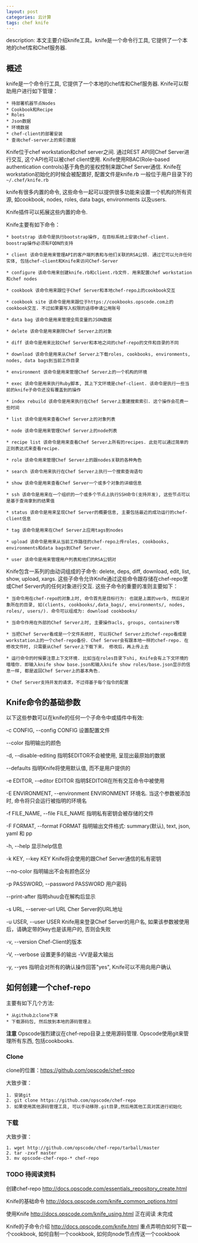 ```yaml
---
layout: post
categories: 云计算
tags: chef knife  
---
```


description: 本文主要介绍knife工具。knife是一个命令行工具, 它提供了一个本地的chef库和Chef服务器.

## 概述

knife是一个命令行工具, 它提供了一个本地的chef库和Chef服务器. Knife可以帮助用户进行如下管理：

	* 待部署机器节点Nodes
	* Cookbook和Recipe
	* Roles
	* Json数据
	* 环境数据
	* chef-client的部署安装
	* 查询chef-server上的索引数据

Knife位于chef workstation和chef server之间. 通过REST API同Chef Server进行交互, 这个API也可以被chef client使用. Knife使用RBAC(Role-based authentication controls)基于角色的鉴权控制来跟Chef Server通信. Knife在workstation初始化的时候会被配置好, 配置文件是knife.rb 一般位于用户目录下的`~/.chef/knife.rb`

knife有很多内置的命令, 这些命令一起可以提供很多功能来设置一个机构的所有资源, 如cookbook, nodes, roles, data bags, environments 以及users.

Knife插件可以拓展这些内置的命令.

Knife主要有如下命令：

	* bootstrap 该命令是执行bootstrap操作, 在目标系统上安装chef-client. boostrap操作必须有FQDN的支持

	* client 该命令是用来管理API的客户端列表和与他们关联的RSA公钥. 通过它可以允许任何实体, 包括chef-client和Knife来访问Chef-Server

	* configure 该命令用来创建knife.rb和client.rb文件. 用来配置chef workstation和chef nodes

	* cookbook 该命令用来跟位于Chef Server和本地chef-repo上的cookbook交互

	* cookbook site 该命令是用来跟位于https://cookbooks.opscode.com上的cookbook交互. 不过如果要写入权限的话得申请公用账号

	* data bag 该命令是用来管理全局变量的JSON数据

	* delete 该命令是用来删除Chef Server上的对象

	* diff 该命令是用来比较Chef Server和本地之间的chef-repo的文件和目录的不同

	* download 该命令是用来从Chef Server上下载roles, cookbooks, environments, nodes, data bags到当前工作目录

	* environment 该命令是用来管理Chef Server上的一个机构的环境

	* exec 该命令是用来执行Ruby脚本, 其上下文环境是chef-client. 该命令是执行一些当前的knife子命令还没有覆盖到的操作

	* index rebuild 该命令是用来执行在Chef Server上重建搜索索引. 这个操作会花费一些时间

	* list 该命令是用来查看Chef Server上的对象列表

	* node 该命令是用来管理Chef Server上的node列表

	* recipe list 该命令是用来查看Chef Server上所有的recipes. 此处可以通过简单的正则表达式来查看recipe. 

	* role 该命令用来管理Chef Server上的跟nodes关联的各种角色

	* search 该命令用来执行在Chef Server上执行一个搜索查询语句

	* show 该命令是用来查看Chef Server一个或多个对象的详细信息

	* ssh 该命令是用来在一个组织的一个或多个节点上执行SSH命令(支持并发), 这些节点可以是基于查询拿到的结果值

	* status 该命令是用来呈现Chef Server的概要信息, 主要包括最近的成功运行的chef-client信息

	* tag 该命令是用来在Chef Server上应用tags到nodes

	* upload 该命令是用来从当前工作路径的chef-repo上传roles, cookbooks, environments和data bags到Chef Server.

	* user 该命令是用来管理用户列表和他们的RSA公钥对

Knife包含一系列的由动词组成的子命令: delete, deps, diff, download, edit, list, show, upload, xargs. 这些子命令允许Knife通过这些命令跟存储在chef-repo里或Chef Server内的任何对象进行交互. 这些子命令的重要的准则主要如下：

	* 当命令用在chef-repo的对象上时, 命令首先是目标行为: 也就是上面的verb, 然后是对象所在的目录, 如(clients, cookbooks/,data_bags/, environments/, nodes, roles/, users/). 命令可以组成为: download cookbooks/

	* 当命令作用在外部的Chef Server上时, 主要操作acls, groups, containers等

	* 当把Chef Server看成是一个文件系统时, 可以将Chef Server上的chef-repo看成是workstation上的一个chef-repo备份. Chef Server会有跟本地一样的chef-repo. 在修改文件时, 只需要从Chef Server上下载下来， 修改后，再上传上去

	* 运行命令的时候要注意上下文环境. 比如当在roles目录下shi, Knife会有上下文环境的嘻嘻你. 即输入knife show base.json和输入knife show roles/base.json显示的信息一样, 都是返回Chef Server上的基本角色.

	* Chef Server支持并发的请求，不过得基于每个指令的配置

## Knife命令的基础参数

以下这些参数可以在knife的任何一个子命令中或插件中有效:

-c CONFIG, --config CONFIG   设置配置文件

--color  指明输出的颜色

-d, --disable-editing   指明$EDITOR不会被使用, 呈现出最原始的数据

--defaults 指明Knife将使用默认值, 而不是用户提供的

-e EDITOR, --editor EDITOR 指明$EDITOR在所有交互命令中被使用

-E ENVIRONMENT, --environment ENVIRONMENT 环境名. 当这个参数被添加时, 命令将只会运行被指明的环境名

-f FILE_NAME, --file FILE_NAME 指明私有密钥会被存储的文件

-F FORMAT, --format FORMAT  指明输出文件格式: summary(默认), text, json, yaml 和 pp

-h, --help 显示help信息

-k KEY, --key KEY Knife将会使用的跟Chef Server通信的私有密钥

--no-color 指明输出不会有颜色区分

-p PASSWORD, --password PASSWORD  用户密码

--print-after 指明shuu会在解构后显示

-s URL, --server-url URL Cher Server的URL地址

-u USER, --user USER Knife用来登录Chef Server的用户名, 如果该参数被使用后，请确定带的key也是该用户的, 否则会失败

-v, --version  Chef-Client的版本

-V, --verbose  设置更多的输出 -VV是最大输出

-y, --yes 指明会对所有的确认操作回答"yes", Knife可以不用向用户确认

## 如何创建一个chef-repo

主要有如下几个方法:

	* 从github上clone下来
	* 下载源码包, 然后放到本地的源码管理上

**注意** Opscode强烈建议在chef-repo目录上使用源码管理. Opscode使用git来管理所有东西, 包括cookbooks.

### Clone

clone的位置：https://github.com/opscode/chef-repo

大致步骤：

	1. 安装git
	2. git clone https://github.com/opscode/chef-repo
	3. 如果使用其他源码管理工具, 可以手动移除.git目录,然后用其他工具对其进行初始化

### 下载

大致步骤：

	1. wget http://github.com/opscode/chef-repo/tarball/master
	2. tar -zxvf master
	3. mv opscode-chef-repo-* chef-repo

### TODO 待阅读资料

创建chef-repo  http://docs.opscode.com/essentials_repository_create.html

Knife的基础命令  http://docs.opscode.com/knife_common_options.html

使用Knife   http://docs.opscode.com/knife_using.html 正在阅读 未完成

Knife的子命令介绍  http://docs.opscode.com/knife.html   重点弄明白如何下载一个cookbook, 如何自制一个cookbook, 如何向node节点传送一个cookbook
